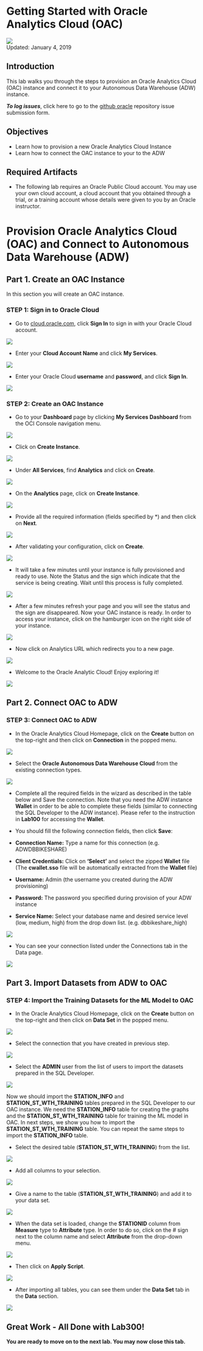# Getting Started with Oracle Analytics Cloud (OAC)

![](images/300/Picture300-lab.png)  
Updated: January 4, 2019

## Introduction

This lab walks you through the steps to provision an Oracle Analytics Cloud (OAC) instance and connect it to your Autonomous Data Warehouse (ADW) instance.


**_To log issues_**, click here to go to the [github oracle](https://github.com/oracle/learning-library/issues/new) repository issue submission form.

## Objectives
-   Learn how to provision a new Oracle Analytics Cloud Instance
-   Learn how to connect the OAC instance to your to the ADW

## Required Artifacts
-   The following lab requires an Oracle Public Cloud account. You may use your own cloud account, a cloud account that you obtained through a trial, or a training account whose details were given to you by an Oracle instructor.



# Provision Oracle Analytics Cloud (OAC) and Connect to Autonomous Data Warehouse (ADW)

## Part 1. Create an OAC Instance
In this section you will create an OAC instance.


### **STEP 1: Sign in to Oracle Cloud**

-   Go to [cloud.oracle.com](https://cloud.oracle.com), click **Sign In** to sign in with your Oracle Cloud account.

![](./images/300/Picture300-2.png)

-   Enter your **Cloud Account Name** and click **My Services**.

![](./images/300/Picture300-3.jpg)

-   Enter your Oracle Cloud **username** and **password**, and click **Sign In**.

![](./images/300/Picture300-4.png)



### **STEP 2: Create an OAC Instance**

-   Go to your **Dashboard** page by clicking **My Services Dashboard** from the OCI Console navigation menu.

![](images/LabGuide300-029b17f5.png)

- Click on **Create Instance**.

![](./images/300/Picture300-21.png)

-   Under **All Services**, find **Analytics** and click on **Create**.

![](./images/300/analyticsDash.png)

-   On the **Analytics** page, click on **Create Instance**.

![](./images/300/AnalyticsInstance.png)

-   Provide all the required information (fields specified by \*) and then click on **Next**.

![](./images/300/Picture300-24.png)

-   After validating your configuration, click on **Create**.

![](./images/300/Picture300-25.png)

-   It will take a few minutes until your instance is fully provisioned and ready to use. Note the Status and the sign which indicate that the service is being creating. Wait until this process is fully completed.

![](./images/300/OACprovision.png)

-   After a few minutes refresh your page and you will see the status and the sign are disappeared. Now your OAC instance is ready. In order to access your instance, click on the hamburger icon on the right side of your instance.

![](./images/300/expand.png)

-   Now click on Analytics URL which redirects you to a new page.

![](./images/300/OACURL.png)


-   Welcome to the Oracle Analytic Cloud! Enjoy exploring it!

![](./images/300/Picture300-29.png)




## Part 2. Connect OAC to ADW

### **STEP 3: Connect OAC to ADW**

-   In the Oracle Analytics Cloud Homepage, click on the **Create** button on the top-right and then click on **Connection** in the popped menu.

![](./images/300/Picture300-31.png)

-   Select the **Oracle Autonomous Data Warehouse Cloud** from the existing connection types.

![](./images/300/Picture300-32.png)

-   Complete all the required fields in the wizard as described in the table below and Save the connection. Note that you need the ADW instance **Wallet** in order to be able to complete these fields (similar to connecting the SQL Developer to the ADW instance). Please refer to the instruction in **Lab100** for accessing the **Wallet**.


-   You should fill the following connection fields, then click **Save**:

-   **Connection Name:** Type a name for this connection (e.g. ADWDBBIKESHARE)

-   **Client Credentials:** Click on **‘Select’** and select the zipped **Wallet** file (The **cwallet.sso** file will be automatically extracted from the **Wallet** file)

-   **Username:** Admin (the username you created during the ADW provisioning)

-   **Password:** The password you specified during provision of your ADW instance

-   **Service Name:** Select your database name and desired service level (low, medium, high) from the drop down list. (e.g.  dbbikeshare_high)

![](images/300/Picture300-33-updated.png)



-   You can see your connection listed under the Connections tab in the Data page.

![](./images/300/Picture300-34.png)



## Part 3. Import Datasets from ADW to OAC

### **STEP 4: Import the Training Datasets for the ML Model to OAC**

-   In the Oracle Analytics Cloud Homepage, click on the **Create** button on the top-right and then click on **Data Set** in the popped menu.

![](./images/300/Picture300-41.png)

-   Select the connection that you have created in previous step.

![](./images/300/Picture300-42.png)

-   Select the **ADMIN** user from the list of users to import the datasets prepared in the SQL Developer.

![](./images/300/Picture300-43.png)


Now we should import the **STATION_INFO** and **STATION_ST_WTH_TRAINING** tables prepared in the SQL Developer to our OAC instance. We need the **STATION_INFO** table for creating the graphs and the **STATION_ST_WTH_TRAINING** table for training the ML model in OAC. In next steps, we show you how to import the **STATION_ST_WTH_TRAINING** table. You can repeat the same steps to import the **STATION_INFO** table.


-   Select the desired table (**STATION_ST_WTH_TRAINING**) from the list.

![](./images/300/Picture300-44.png)

-   Add all columns to your selection.

![](./images/300/Picture300-45.png)

-   Give a name to the table (**STATION_ST_WTH_TRAINING**) and add it to your data set.

![](./images/300/Picture300-46.png)

-   When the data set is loaded, change the **STATIONID** column from **Measure** type to **Attribute** type. In order to do so, click on the # sign next to the column name and select **Attribute** from the drop-down menu.

![](./images/300/Picture300-47.png)


-    Then click on **Apply Script**.

![](./images/300/Picture300-48.png)


-   After importing all tables, you can see them under the **Data Set** tab in the **Data** section.

![](./images/300/Picture300-45.png)


## Great Work - All Done with Lab300!
**You are ready to move on to the next lab. You may now close this tab.**

